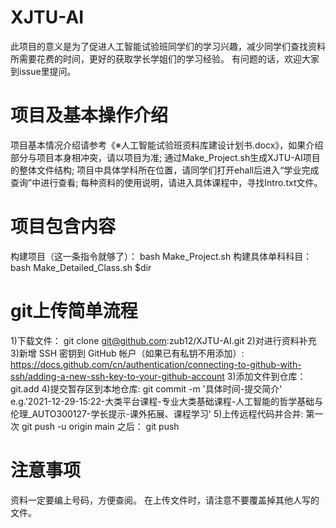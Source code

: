 # XJTU-AI
此项目的意义是为了促进人工智能试验班同学们的学习兴趣，减少同学们查找资料所需要花费的时间，更好的获取学长学姐们的学习经验。
有问题的话，欢迎大家到issue里提问。
# 项目及基本操作介绍
项目基本情况介绍请参考《※人工智能试验班资料库建设计划书.docx》，如果介绍部分与项目本身相冲突，请以项目为准;
通过Make_Project.sh生成XJTU-AI项目的整体文件结构;
项目中具体学科所在位置，请同学们打开ehall后进入“学业完成查询”中进行查看;
每种资料的使用说明，请进入具体课程中，寻找Intro.txt文件。
# 项目包含内容
构建项目（这一条指令就够了）：
bash Make_Project.sh
构建具体单科科目：
bash Make_Detailed_Class.sh $dir
# git上传简单流程
1)下载文件：
git clone git@github.com:zub12/XJTU-AI.git
2)对进行资料补充
3)新增 SSH 密钥到 GitHub 帐户（如果已有私钥不用添加）:
https://docs.github.com/cn/authentication/connecting-to-github-with-ssh/adding-a-new-ssh-key-to-your-github-account
3)添加文件到仓库：
git.add
4)提交暂存区到本地仓库:
git commit -m '具体时间-提交简介'
e.g.'2021-12-29-15:22-大类平台课程-专业大类基础课程-人工智能的哲学基础与伦理_AUTO300127-学长提示-课外拓展、课程学习'
5)上传远程代码并合并:
第一次
git push -u origin main
之后：
git push

# 注意事项
资料一定要编上号码，方便查阅。
在上传文件时，请注意不要覆盖掉其他人写的文件。

